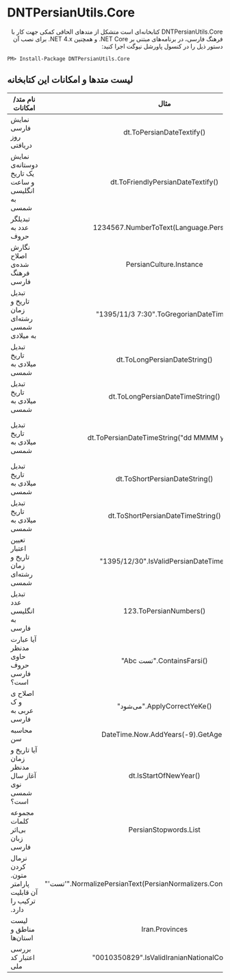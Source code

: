 ﻿DNTPersianUtils.Core
=======
<div dir="rtl">
DNTPersianUtils.Core کتابخانه‌ای است متشکل از متدهای الحاقی کمکی جهت کار با فرهنگ فارسی، در برنامه‌های مبتنی بر NET Core. و همچنین NET 4.x.
برای نصب آن دستور ذیل را در کنسول پاورشل نیوگت اجرا کنید:
</div>

```
PM> Install-Package DNTPersianUtils.Core
```


لیست متدها و امکانات این کتابخانه
-----------------


|نام متد/امکانات|مثال|خروجی نمونه|
| -------| :------: | :------: |
|نمایش فارسی روز دریافتی|dt.ToPersianDateTextify()|سه شنبه ۲۱ دی ۱۳۹۵|
|نمایش دوستانه‌ی یک تاریخ و ساعت انگلیسی به شمسی|dt.ToFriendlyPersianDateTextify()|&#x202b;۱۰ روز قبل، سه شنبه ۲۱ دی ۱۳۹۵، ساعت ۱۰:۲۰|
|تبدیلگر عدد به حروف|1234567.NumberToText(Language.Persian)|یک میلیون و دویست و سی و چهار هزار و پانصد و شصت و هفت|
|نگارش اصلاح شده‌ی فرهنگ فارسی|PersianCulture.Instance|در این فرهنگ تاریخ میلادی با شمسی جایگزین شده‌است|
|تبدیل تاریخ و زمان رشته‌ای شمسی به میلادی|"1395/11/3 7:30".ToGregorianDateTime()|new DateTime(2017, 1, 22, 7, 30, 0)|
|تبدیل تاریخ میلادی به شمسی|dt.ToLongPersianDateString()|&#x202b;21 دی 1395|
|تبدیل تاریخ میلادی به شمسی|dt.ToLongPersianDateTimeString()|&#x202b;21 دی 1395، 10:20:02 ق.ظ|
|تبدیل تاریخ میلادی به شمسی|dt.ToPersianDateTimeString("dd MMMM yyyy")|این تبدیل بر اساس فرهنگ اصلاح شده‌ی فارسی صورت می‌گیرد. مانند <br> dt.ToPersianDateTimeString("dd MMMM yyyy - HH:mm") <br> &#x202b; با این خروجی فرضی: «21 دی 1395 - 10:20»|
|تبدیل تاریخ میلادی به شمسی|dt.ToShortPersianDateString()|1395/10/21|
|تبدیل تاریخ میلادی به شمسی|dt.ToShortPersianDateTimeString()|1395/10/21 10:20|
|تعیین اعتبار تاریخ و زمان رشته‌ای شمسی|"1395/12/30".IsValidPersianDateTime()|true|
|تبدیل عدد انگلیسی به فارسی|123.ToPersianNumbers()|۱۲۳|
|آیا عبارت مدنظر حاوی حروف فارسی است؟|"Abc تست".ContainsFarsi()|true|
|اصلاح ی و ک عربی به فارسی|"می‌شود".ApplyCorrectYeKe()|می‌شود|
|محاسبه سن|DateTime.Now.AddYears(-9).GetAge()|9|
|آیا تاریخ و زمان مدنظر آغاز سال نوی شمسی است؟|dt.IsStartOfNewYear()|true/false|
|مجموعه کلمات بی‌اثر زبان فارسی| PersianStopwords.List | مفید برای تنظیمات جستجوهای تمام متنی |
|&#x202b; نرمال کردن متون. پارامتر آن قابلیت ترکیب را دارد. | "'تست'".NormalizePersianText(PersianNormalizers.ConvertEnglishQuotes) | «تست» |
| لیست مناطق و استان‌ها | Iran.Provinces | Iran.Provinces لیست تو در توی استان‌ها و شهرهای ایران |
| بررسی اعتبار کد ملی | "0010350829".IsValidIranianNationalCode() | true |